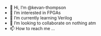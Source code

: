 - 👋 Hi, I’m @kevan-thompson
- 👀 I’m interested in FPGAs
- 🌱 I’m currently learning Verilog
- 💞️ I’m looking to collaborate on nothing atm
- 📫 How to reach me ...

<!---
kevan-thompson/kevan-thompson is a ✨ special ✨ repository because its `README.md` (this file) appears on your GitHub profile.
You can click the Preview link to take a look at your changes.
--->
